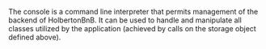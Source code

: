 The console is a command line interpreter that permits management of the backend of HolbertonBnB. It can be used to handle and manipulate all classes utilized by the application (achieved by calls on the storage object defined above).

